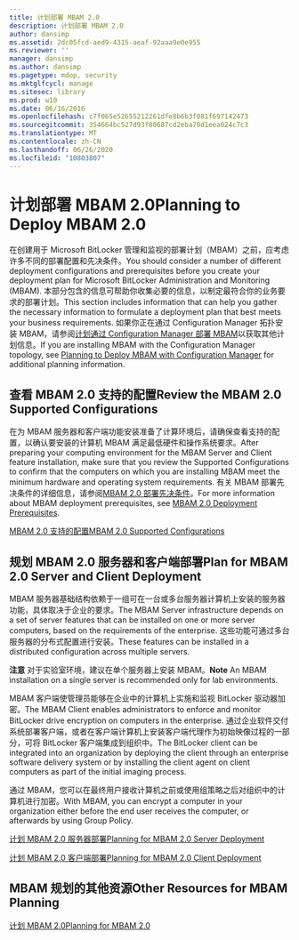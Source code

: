 ```yaml
---
title: 计划部署 MBAM 2.0
description: 计划部署 MBAM 2.0
author: dansimp
ms.assetid: 2dc05fcd-aed9-4315-aeaf-92aaa9e0e955
ms.reviewer: ''
manager: dansimp
ms.author: dansimp
ms.pagetype: mdop, security
ms.mktglfcycl: manage
ms.sitesec: library
ms.prod: w10
ms.date: 06/16/2016
ms.openlocfilehash: c7f065e52655212261dfe8b6b3f081f697142473
ms.sourcegitcommit: 354664bc527d93f80687cd2eba70d1eea024c7c3
ms.translationtype: MT
ms.contentlocale: zh-CN
ms.lasthandoff: 06/26/2020
ms.locfileid: "10803807"
---
```

# <span data-ttu-id="0efbe-103">计划部署 MBAM 2.0</span><span class="sxs-lookup"><span data-stu-id="0efbe-103">Planning to Deploy MBAM 2.0</span></span>


<span data-ttu-id="0efbe-104">在创建用于 Microsoft BitLocker 管理和监视的部署计划（MBAM）之前，应考虑许多不同的部署配置和先决条件。</span><span class="sxs-lookup"><span data-stu-id="0efbe-104">You should consider a number of different deployment configurations and prerequisites before you create your deployment plan for Microsoft BitLocker Administration and Monitoring (MBAM).</span></span> <span data-ttu-id="0efbe-105">本部分包含的信息可帮助你收集必要的信息，以制定最符合你的业务要求的部署计划。</span><span class="sxs-lookup"><span data-stu-id="0efbe-105">This section includes information that can help you gather the necessary information to formulate a deployment plan that best meets your business requirements.</span></span> <span data-ttu-id="0efbe-106">如果你正在通过 Configuration Manager 拓扑安装 MBAM，请参阅[计划通过 Configuration Manager 部署 MBAM](planning-to-deploy-mbam-with-configuration-manager-2.md)以获取其他计划信息。</span><span class="sxs-lookup"><span data-stu-id="0efbe-106">If you are installing MBAM with the Configuration Manager topology, see [Planning to Deploy MBAM with Configuration Manager](planning-to-deploy-mbam-with-configuration-manager-2.md) for additional planning information.</span></span>

## <span data-ttu-id="0efbe-107">查看 MBAM 2.0 支持的配置</span><span class="sxs-lookup"><span data-stu-id="0efbe-107">Review the MBAM 2.0 Supported Configurations</span></span>


<span data-ttu-id="0efbe-108">在为 MBAM 服务器和客户端功能安装准备了计算环境后，请确保查看支持的配置，以确认要安装的计算机 MBAM 满足最低硬件和操作系统要求。</span><span class="sxs-lookup"><span data-stu-id="0efbe-108">After preparing your computing environment for the MBAM Server and Client feature installation, make sure that you review the Supported Configurations to confirm that the computers on which you are installing MBAM meet the minimum hardware and operating system requirements.</span></span> <span data-ttu-id="0efbe-109">有关 MBAM 部署先决条件的详细信息，请参阅[MBAM 2.0 部署先决条件](mbam-20-deployment-prerequisites-mbam-2.md)。</span><span class="sxs-lookup"><span data-stu-id="0efbe-109">For more information about MBAM deployment prerequisites, see [MBAM 2.0 Deployment Prerequisites](mbam-20-deployment-prerequisites-mbam-2.md).</span></span>

[<span data-ttu-id="0efbe-110">MBAM 2.0 支持的配置</span><span class="sxs-lookup"><span data-stu-id="0efbe-110">MBAM 2.0 Supported Configurations</span></span>](mbam-20-supported-configurations-mbam-2.md)

## <span data-ttu-id="0efbe-111">规划 MBAM 2.0 服务器和客户端部署</span><span class="sxs-lookup"><span data-stu-id="0efbe-111">Plan for MBAM 2.0 Server and Client Deployment</span></span>


<span data-ttu-id="0efbe-112">MBAM 服务器基础结构依赖于一组可在一台或多台服务器计算机上安装的服务器功能，具体取决于企业的要求。</span><span class="sxs-lookup"><span data-stu-id="0efbe-112">The MBAM Server infrastructure depends on a set of server features that can be installed on one or more server computers, based on the requirements of the enterprise.</span></span> <span data-ttu-id="0efbe-113">这些功能可通过多台服务器的分布式配置进行安装。</span><span class="sxs-lookup"><span data-stu-id="0efbe-113">These features can be installed in a distributed configuration across multiple servers.</span></span>

<span data-ttu-id="0efbe-114">**注意** 对于实验室环境，建议在单个服务器上安装 MBAM。</span><span class="sxs-lookup"><span data-stu-id="0efbe-114">**Note** An MBAM installation on a single server is recommended only for lab environments.</span></span>

 

<span data-ttu-id="0efbe-115">MBAM 客户端使管理员能够在企业中的计算机上实施和监视 BitLocker 驱动器加密。</span><span class="sxs-lookup"><span data-stu-id="0efbe-115">The MBAM Client enables administrators to enforce and monitor BitLocker drive encryption on computers in the enterprise.</span></span> <span data-ttu-id="0efbe-116">通过企业软件交付系统部署客户端，或者在客户端计算机上安装客户端代理作为初始映像过程的一部分，可将 BitLocker 客户端集成到组织中。</span><span class="sxs-lookup"><span data-stu-id="0efbe-116">The BitLocker client can be integrated into an organization by deploying the client through an enterprise software delivery system or by installing the client agent on client computers as part of the initial imaging process.</span></span>

<span data-ttu-id="0efbe-117">通过 MBAM，您可以在最终用户接收计算机之前或使用组策略之后对组织中的计算机进行加密。</span><span class="sxs-lookup"><span data-stu-id="0efbe-117">With MBAM, you can encrypt a computer in your organization either before the end user receives the computer, or afterwards by using Group Policy.</span></span>

[<span data-ttu-id="0efbe-118">计划 MBAM 2.0 服务器部署</span><span class="sxs-lookup"><span data-stu-id="0efbe-118">Planning for MBAM 2.0 Server Deployment</span></span>](planning-for-mbam-20-server-deployment-mbam-2.md)

[<span data-ttu-id="0efbe-119">计划 MBAM 2.0 客户端部署</span><span class="sxs-lookup"><span data-stu-id="0efbe-119">Planning for MBAM 2.0 Client Deployment</span></span>](planning-for-mbam-20-client-deployment-mbam-2.md)

## <a href="" id="other-resources-for-mbam-planning-"></a><span data-ttu-id="0efbe-120">MBAM 规划的其他资源</span><span class="sxs-lookup"><span data-stu-id="0efbe-120">Other Resources for MBAM Planning</span></span>


[<span data-ttu-id="0efbe-121">计划 MBAM 2.0</span><span class="sxs-lookup"><span data-stu-id="0efbe-121">Planning for MBAM 2.0</span></span>](planning-for-mbam-20-mbam-2.md)

 

 





